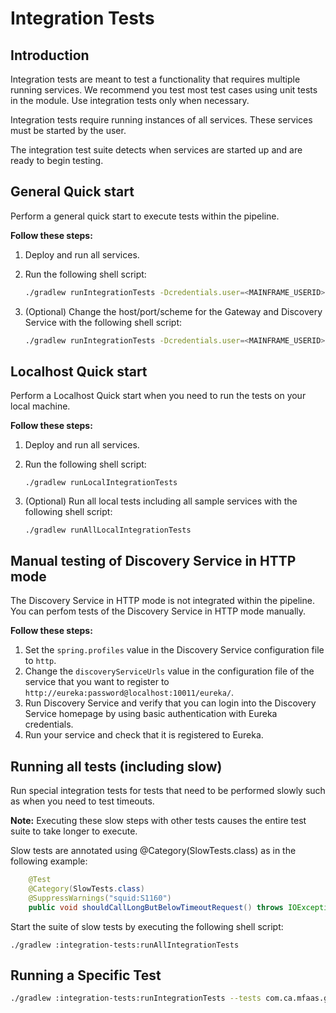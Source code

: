 # Integration Tests

## Introduction

Integration tests are meant to test a functionality that requires multiple running services.
We recommend you test most test cases using unit tests in the module. Use integration tests
only when necessary.

Integration tests require running instances of all services.
These services must be started by the user.

The integration test suite detects when services are started up and are ready to begin testing.

## General Quick start

Perform a general quick start to execute tests within the pipeline.

**Follow these steps:**

1. Deploy and run all services.

2. Run the following shell script:

    ```sh
    ./gradlew runIntegrationTests -Dcredentials.user=<MAINFRAME_USERID> -Dcredentials.password=<PASSWORD>
    ```

3. (Optional) Change the host/port/scheme for the Gateway and Discovery Service with the following shell script:

    ```sh
    ./gradlew runIntegrationTests -Dcredentials.user=<MAINFRAME_USERID> -Dcredentials.password=<PASSWORD> -Ddiscovery.host=<DS_HOST> -Ddiscovery.port=<DS_PORT>  -Dgateway.host=<GW_HOST> -Dgateway.port=<GW_PORT> -Dgateway.scheme=https
    ```

## Localhost Quick start

Perform a Localhost Quick start when you need to run the tests on your local machine.

**Follow these steps:**

1. Deploy and run all services.

2. Run the following shell script:

    ```shell
    ./gradlew runLocalIntegrationTests
    ```

3. (Optional) Run all local tests including all sample services with the following shell script:

    ```shell
    ./gradlew runAllLocalIntegrationTests
    ```

## Manual testing of Discovery Service in HTTP mode

The Discovery Service in HTTP mode is not integrated within the pipeline. You can perfom tests of the Discovery Service in HTTP mode manually.

**Follow these steps:**

1. Set the `spring.profiles` value in the Discovery Service configuration file to `http`.
2. Change the `discoveryServiceUrls` value in the configuration file of the service that you want to register to `http://eureka:password@localhost:10011/eureka/`.
3. Run Discovery Service and verify that you can login into the Discovery Service homepage by using basic authentication with Eureka credentials.
4. Run your service and check that it is registered to Eureka.

## Running all tests (including slow)

Run special integration tests for tests that need to be performed slowly such as when you need to test timeouts.

**Note:** Executing these slow steps with other tests causes
the entire test suite to take longer to execute.

Slow tests are annotated using @Category(SlowTests.class) as in the following example:

```java
    @Test
    @Category(SlowTests.class)
    @SuppressWarnings("squid:S1160")
    public void shouldCallLongButBelowTimeoutRequest() throws IOException {
```

Start the suite of slow tests by executing the following shell script:

```shell
./gradlew :integration-tests:runAllIntegrationTests
```

## Running a Specific Test

```sh
./gradlew :integration-tests:runIntegrationTests --tests com.ca.mfaas.gatewayservice.PassTicketTest
```
